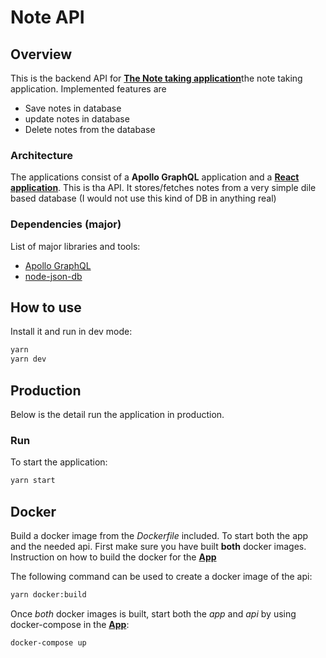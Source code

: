 # Note API

## Overview

This is the backend API for [**The Note taking application**](https://github.com/FilipStenbeck/note-app)the note taking application. Implemented features are

-   Save notes in database
-   update notes in database
-   Delete notes from the database


### Architecture

The applications consist of a **Apollo GraphQL** application and a [**React application**](https://github.com/FilipStenbeck/note-app). This is tha API. It stores/fetches notes from a very simple dile based database (I would not use this kind of DB in anything real)


### Dependencies (major)

List of major libraries and tools:

-   [Apollo GraphQL](https://github.com/apollographql)
-   [node-json-db](https://github.com/Belphemur/node-json-db)

## How to use

Install it and run in dev mode:

```sh
yarn
yarn dev
```


## Production

Below is the detail run the application in production.

### Run

To start the application: 

```sh
yarn start
```

## Docker

Build a docker image from the _Dockerfile_ included.
To start both the app and the needed api. First make sure you have built **both** docker images. Instruction on how to build the docker for the [**App**](https://github.com/FilipStenbeck/note-app)

The following command can be used to create a docker image of the api:

```sh
yarn docker:build
```
Once *both* docker images is built, start both the *app* and *api* by using docker-compose in the [**App**](https://github.com/FilipStenbeck/note-app):

```sh
docker-compose up
```

